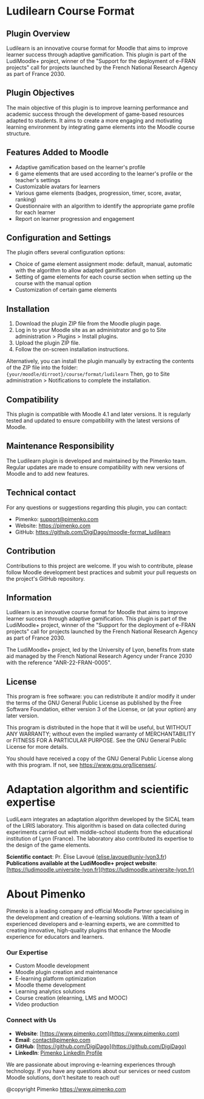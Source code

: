 # Ludilearn Course Format

## Plugin Overview
Ludilearn is an innovative course format for Moodle that aims to improve learner success through adaptive gamification. This plugin is part of the LudiMoodle+ project, winner of the "Support for the deployment of e-FRAN projects" call for projects launched by the French National Research Agency as part of France 2030.

## Plugin Objectives
The main objective of this plugin is to improve learning performance and academic success through the development of game-based resources adapted to students. It aims to create a more engaging and motivating learning environment by integrating game elements into the Moodle course structure.

## Features Added to Moodle
- Adaptive gamification based on the learner's profile
- 6 game elements that are used according to the learner's profile or the teacher's settings
- Customizable avatars for learners
- Various game elements (badges, progression, timer, score, avatar, ranking)
- Questionnaire with an algorithm to identify the appropriate game profile for each learner
- Report on learner progression and engagement

## Configuration and Settings
The plugin offers several configuration options:
- Choice of game element assignment mode: default, manual, automatic with the algorithm to allow adapted gamification
- Setting of game elements for each course section when setting up the course with the manual option
- Customization of certain game elements

## Installation
1. Download the plugin ZIP file from the Moodle plugin page.
2. Log in to your Moodle site as an administrator and go to Site administration > Plugins > Install plugins.
3. Upload the plugin ZIP file.
4. Follow the on-screen installation instructions.

Alternatively, you can install the plugin manually by extracting the contents of the ZIP file into the folder:
`{your/moodle/dirroot}/course/format/ludilearn`
Then, go to Site administration > Notifications to complete the installation.

## Compatibility
This plugin is compatible with Moodle 4.1 and later versions. It is regularly tested and updated to ensure compatibility with the latest versions of Moodle.

## Maintenance Responsibility
The Ludilearn plugin is developed and maintained by the Pimenko team. Regular updates are made to ensure compatibility with new versions of Moodle and to add new features.

## Technical contact
For any questions or suggestions regarding this plugin, you can contact:
- Pimenko: support@pimenko.com
- Website: https://pimenko.com
- GitHub: https://github.com/DigiDago/moodle-format_ludilearn

## Contribution
Contributions to this project are welcome. If you wish to contribute, please follow Moodle development best practices and submit your pull requests on the project's GitHub repository.

## Information
Ludilearn is an innovative course format for Moodle that aims to improve learner success through adaptive gamification. This plugin is part of the LudiMoodle+ project, winner of the "Support for the deployment of e-FRAN projects" call for projects launched by the French National Research Agency as part of France 2030.

The LudiMoodle+ project, led by the University of Lyon, benefits from state aid managed by the French National Research Agency under France 2030 with the reference "ANR-22-FRAN-0005".

## License
This program is free software: you can redistribute it and/or modify it under the terms of the GNU General Public License as published by the Free Software Foundation, either version 3 of the License, or (at your option) any later version.

This program is distributed in the hope that it will be useful, but WITHOUT ANY WARRANTY; without even the implied warranty of MERCHANTABILITY or FITNESS FOR A PARTICULAR PURPOSE. See the GNU General Public License for more details.

You should have received a copy of the GNU General Public License along with this program. If not, see <https://www.gnu.org/licenses/>.


Adaptation algorithm and scientific expertise
===================

LudiLearn integrates an adaptation algorithm developed by the SICAL team of the LIRIS laboratory. This algorithm is based on data collected during experiments carried out with middle-school students from the educational institution of Lyon (France). The laboratory also contributed its expertise to the design of the game elements.

**Scientific contact**: Pr. Élise Lavoué (elise.lavoue@univ-lyon3.fr)
**Publications available at the LudiMoodle+ project website**: [https://ludimoodle.universite-lyon.fr](https://ludimoodle.universite-lyon.fr)


About Pimenko
===================
Pimenko is a leading company and official Moodle Partner specialising in the development and creation of e-learning solutions. With a team of experienced developers and e-learning experts, we are committed to creating innovative, high-quality plugins that enhance the Moodle experience for educators and learners.

### Our Expertise

- Custom Moodle development
- Moodle plugin creation and maintenance
- E-learning platform optimization
- Moodle theme development
- Learning analytics solutions
- Course creation (elearning, LMS and MOOC)
- Video production

### Connect with Us

- **Website**: [https://www.pimenko.com](https://www.pimenko.com)
- **Email**: contact@pimenko.com
- **GitHub**: [https://github.com/DigiDago](https://github.com/DigiDago)
- **LinkedIn**: [Pimenko LinkedIn Profile](https://www.linkedin.com/company/pimenko/)

We are passionate about improving e-learning experiences through technology. If you have any questions about our services or need custom Moodle solutions, don't hesitate to reach out!

@copyright Pimenko https://www.pimenko.com